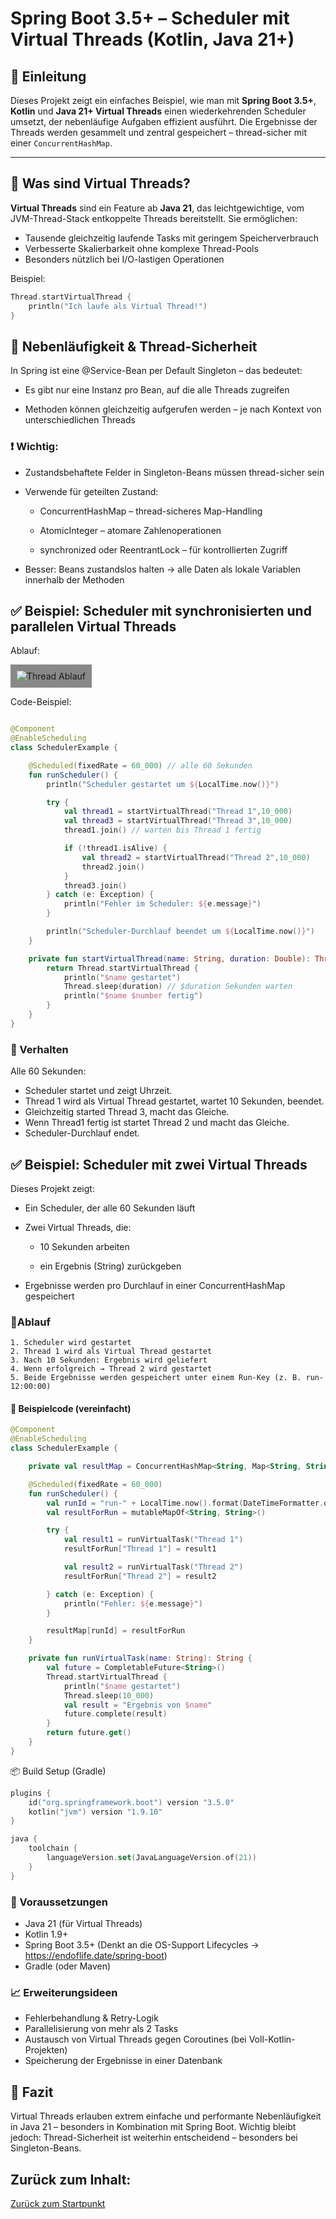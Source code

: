 # Spring Boot 3.5+ – Scheduler mit Virtual Threads (Kotlin, Java 21+)

## 📝 Einleitung

Dieses Projekt zeigt ein einfaches Beispiel, wie man mit **Spring Boot 3.5+**, **Kotlin** und **Java 21+ Virtual 
Threads** einen wiederkehrenden Scheduler umsetzt, der nebenläufige Aufgaben effizient ausführt. Die Ergebnisse der Threads werden gesammelt und zentral gespeichert – thread-sicher mit einer `ConcurrentHashMap`.

---

## 🧵 Was sind Virtual Threads?

**Virtual Threads** sind ein Feature ab **Java 21**, das leichtgewichtige, vom JVM-Thread-Stack entkoppelte Threads bereitstellt. Sie ermöglichen:

- Tausende gleichzeitig laufende Tasks mit geringem Speicherverbrauch
- Verbesserte Skalierbarkeit ohne komplexe Thread-Pools
- Besonders nützlich bei I/O-lastigen Operationen

Beispiel:

```kotlin
Thread.startVirtualThread {
    println("Ich laufe als Virtual Thread!")
}
```

## 🔁 Nebenläufigkeit & Thread-Sicherheit
In Spring ist eine @Service-Bean per Default Singleton – das bedeutet:

- Es gibt nur eine Instanz pro Bean, auf die alle Threads zugreifen

- Methoden können gleichzeitig aufgerufen werden – je nach Kontext von unterschiedlichen Threads

### ❗ Wichtig:
- Zustandsbehaftete Felder in Singleton-Beans müssen thread-sicher sein

- Verwende für geteilten Zustand:

    - ConcurrentHashMap – thread-sicheres Map-Handling

    - AtomicInteger – atomare Zahlenoperationen

    - synchronized oder ReentrantLock – für kontrollierten Zugriff

- Besser: Beans zustandslos halten → alle Daten als lokale Variablen innerhalb der Methoden

## ✅ Beispiel: Scheduler mit synchronisierten und parallelen Virtual Threads
Ablauf:
<div style="background-color: #888; padding: 10px; display: inline-block;">
  <img src="assets/nebenlaeufigkeit.svg" alt="Thread Ablauf" />
</div>

Code-Beispiel:
```kotlin

@Component
@EnableScheduling
class SchedulerExample {

    @Scheduled(fixedRate = 60_000) // alle 60 Sekunden
    fun runScheduler() {
        println("Scheduler gestartet um ${LocalTime.now()}")

        try {
            val thread1 = startVirtualThread("Thread 1",10_000)
            val thread3 = startVirtualThread("Thread 3",10_000)
            thread1.join() // warten bis Thread 1 fertig

            if (!thread1.isAlive) {
                val thread2 = startVirtualThread("Thread 2",10_000)
                thread2.join()
            }
            thread3.join()
        } catch (e: Exception) {
            println("Fehler im Scheduler: ${e.message}")
        }

        println("Scheduler-Durchlauf beendet um ${LocalTime.now()}")
    }

    private fun startVirtualThread(name: String, duration: Double): Thread {
        return Thread.startVirtualThread {
            println("$name gestartet")
            Thread.sleep(duration) // $duration Sekunden warten
            println("$name $number fertig")
        }
    }
}

```

### 🧪 Verhalten
Alle 60 Sekunden:

- Scheduler startet und zeigt Uhrzeit.
- Thread 1 wird als Virtual Thread gestartet, wartet 10 Sekunden, beendet.
- Gleichzeitig started Thread 3, macht das Gleiche.
- Wenn Thread1 fertig ist startet Thread 2 und macht das Gleiche.
- Scheduler-Durchlauf endet.







## ✅ Beispiel: Scheduler mit zwei Virtual Threads
Dieses Projekt zeigt:

- Ein Scheduler, der alle 60 Sekunden läuft

- Zwei Virtual Threads, die:

    - 10 Sekunden arbeiten

    - ein Ergebnis (String) zurückgeben

- Ergebnisse werden pro Durchlauf in einer ConcurrentHashMap gespeichert

### 🧩Ablauf
```text
1. Scheduler wird gestartet
2. Thread 1 wird als Virtual Thread gestartet
3. Nach 10 Sekunden: Ergebnis wird geliefert
4. Wenn erfolgreich → Thread 2 wird gestartet
5. Beide Ergebnisse werden gespeichert unter einem Run-Key (z. B. run-12:00:00)
```


#### 📄 Beispielcode (vereinfacht)
```kotlin
@Component
@EnableScheduling
class SchedulerExample {

    private val resultMap = ConcurrentHashMap<String, Map<String, String>>()

    @Scheduled(fixedRate = 60_000)
    fun runScheduler() {
        val runId = "run-" + LocalTime.now().format(DateTimeFormatter.ofPattern("HH:mm:ss"))
        val resultForRun = mutableMapOf<String, String>()

        try {
            val result1 = runVirtualTask("Thread 1")
            resultForRun["Thread 1"] = result1

            val result2 = runVirtualTask("Thread 2")
            resultForRun["Thread 2"] = result2

        } catch (e: Exception) {
            println("Fehler: ${e.message}")
        }

        resultMap[runId] = resultForRun
    }

    private fun runVirtualTask(name: String): String {
        val future = CompletableFuture<String>()
        Thread.startVirtualThread {
            println("$name gestartet")
            Thread.sleep(10_000)
            val result = "Ergebnis von $name"
            future.complete(result)
        }
        return future.get()
    }
}
```

📦 Build Setup (Gradle)
```kotlin
plugins {
    id("org.springframework.boot") version "3.5.0"
    kotlin("jvm") version "1.9.10"
}

java {
    toolchain {
        languageVersion.set(JavaLanguageVersion.of(21))
    }
}
```

### 🚀 Voraussetzungen
- Java 21 (für Virtual Threads)
- Kotlin 1.9+
- Spring Boot 3.5+ (Denkt an die OS-Support Lifecycles -> https://endoflife.date/spring-boot)
- Gradle (oder Maven)

### 📈 Erweiterungsideen
- Fehlerbehandlung & Retry-Logik
- Parallelisierung von mehr als 2 Tasks
- Austausch von Virtual Threads gegen Coroutines (bei Voll-Kotlin-Projekten)
- Speicherung der Ergebnisse in einer Datenbank


## 🧠 Fazit
Virtual Threads erlauben extrem einfache und performante Nebenläufigkeit in Java 21 – besonders in Kombination mit Spring Boot. Wichtig bleibt jedoch: Thread-Sicherheit ist weiterhin entscheidend – besonders bei Singleton-Beans.

## Zurück zum Inhalt:
[Zurück zum Startpunkt](../README.md)